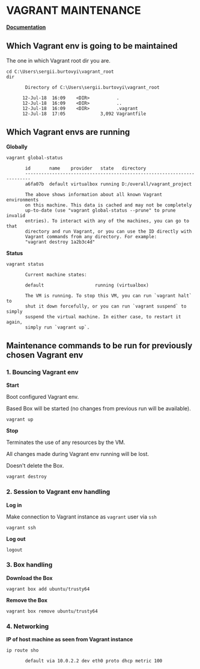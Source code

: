 # VAGRANT MAINTENANCE

**[Documentation](https://www.vagrantup.com/docs/cli/)**

## Which Vagrant env is going to be maintained

The one in which Vagrant root dir you are.

```
cd C:\Users\sergii.burtovyi\vagrant_root
dir

       Directory of C:\Users\sergii.burtovyi\vagrant_root

      12-Jul-18  16:09    <DIR>          .
      12-Jul-18  16:09    <DIR>          ..
      12-Jul-18  16:09    <DIR>          .vagrant
      12-Jul-18  17:05             3,092 Vagrantfile
```


## Which Vagrant envs are running

**Globally**
```
vagrant global-status

       id       name    provider   state   directory
       ------------------------------------------------------------------------
       a6fa07b  default virtualbox running D:/overall/vagrant_project

       The above shows information about all known Vagrant environments
       on this machine. This data is cached and may not be completely
       up-to-date (use "vagrant global-status --prune" to prune invalid
       entries). To interact with any of the machines, you can go to that
       directory and run Vagrant, or you can use the ID directly with
       Vagrant commands from any directory. For example:
       "vagrant destroy 1a2b3c4d"
```

**Status**
```
vagrant status

       Current machine states:

       default                   running (virtualbox)

       The VM is running. To stop this VM, you can run `vagrant halt` to
       shut it down forcefully, or you can run `vagrant suspend` to simply
       suspend the virtual machine. In either case, to restart it again,
       simply run `vagrant up`.
```


## Maintenance commands to be run for previously chosen Vagrant env

### 1. Bouncing Vagrant env


**Start**

Boot configured Vagrant env.

Based Box will be started (no changes from previous run will be available).

```
vagrant up
```

**Stop**

Terminates the use of any resources by the VM.

All changes made during Vagrant env running will be lost.

Doesn't delete the Box.
```
vagrant destroy
```


### 2. Session to Vagrant env handling

**Log in**

Make connection to Vagrant instance as ``vagrant`` user via ``ssh``
```
vagrant ssh
```

**Log out**
```
logout
```

### 3. Box handling

**Download the Box**
```
vagrant box add ubuntu/trusty64
```

**Remove the Box**
```
vagrant box remove ubuntu/trusty64
```

### 4. Networking

**IP of host machine as seen from Vagrant instance**
```
ip route sho

       default via 10.0.2.2 dev eth0 proto dhcp metric 100
```





